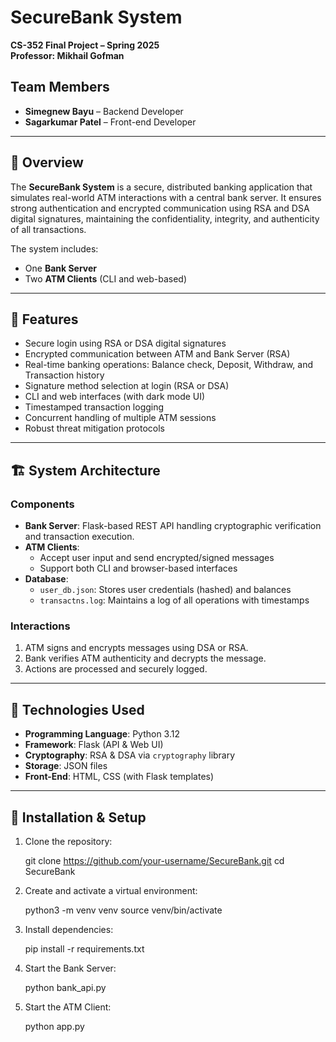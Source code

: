 # SecureBank System

**CS-352 Final Project – Spring 2025**  
**Professor: Mikhail Gofman**

## Team Members
- **Simegnew Bayu** – Backend Developer  
- **Sagarkumar Patel** – Front-end Developer

---

## 📘 Overview

The **SecureBank System** is a secure, distributed banking application that simulates real-world ATM interactions with a central bank server. It ensures strong authentication and encrypted communication using RSA and DSA digital signatures, maintaining the confidentiality, integrity, and authenticity of all transactions.

The system includes:
- One **Bank Server**
- Two **ATM Clients** (CLI and web-based)

---

## 🔐 Features

- Secure login using RSA or DSA digital signatures
- Encrypted communication between ATM and Bank Server (RSA)
- Real-time banking operations: Balance check, Deposit, Withdraw, and Transaction history
- Signature method selection at login (RSA or DSA)
- CLI and web interfaces (with dark mode UI)
- Timestamped transaction logging
- Concurrent handling of multiple ATM sessions
- Robust threat mitigation protocols

---

## 🏗️ System Architecture

### Components

- **Bank Server**: Flask-based REST API handling cryptographic verification and transaction execution.
- **ATM Clients**: 
  - Accept user input and send encrypted/signed messages
  - Support both CLI and browser-based interfaces
- **Database**:
  - `user_db.json`: Stores user credentials (hashed) and balances
  - `transactns.log`: Maintains a log of all operations with timestamps

### Interactions

1. ATM signs and encrypts messages using DSA or RSA.
2. Bank verifies ATM authenticity and decrypts the message.
3. Actions are processed and securely logged.

---

## 🔧 Technologies Used

- **Programming Language**: Python 3.12
- **Framework**: Flask (API & Web UI)
- **Cryptography**: RSA & DSA via `cryptography` library
- **Storage**: JSON files
- **Front-End**: HTML, CSS (with Flask templates)

---

## 🚀 Installation & Setup

1. Clone the repository:

   git clone https://github.com/your-username/SecureBank.git
   cd SecureBank
   
2. Create and activate a virtual environment:

   python3 -m venv venv
   source venv/bin/activate
   
3. Install dependencies:

   pip install -r requirements.txt

4. Start the Bank Server:

   python bank_api.py

5. Start the ATM Client:

   python app.py
   
